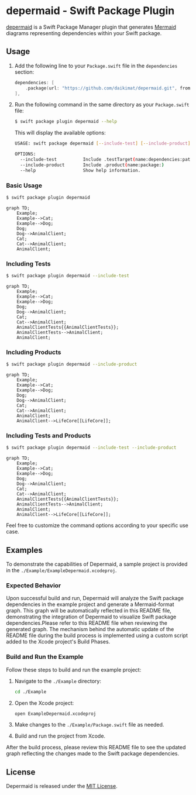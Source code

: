 # depermaid - Swift Package Plugin

[depermaid](https://example.com/depermaid) is a Swift Package Manager plugin that generates [Mermaid](https://mermaid-js.github.io/mermaid/) diagrams representing dependencies within your Swift package.

## Usage

1. Add the following line to your `Package.swift` file in the `dependencies` section:

    ```swift
    dependencies: [
        .package(url: "https://github.com/daikimat/depermaid.git", from: "1.0.0")
    ],
    ```

2. Run the following command in the same directory as your `Package.swift` file:

    ```bash
    $ swift package plugin depermaid --help
    ```
    This will display the available options:

    ```bash
    USAGE: swift package depermaid [--include-test] [--include-product]

    OPTIONS:
      --include-test          Include .testTarget(name:dependencies:path:exclude:sources:)
      --include-product       Include .product(name:package:)
      --help                  Show help information.
    ```

### Basic Usage
```bash
$ swift package plugin depermaid
```
```mermaid
graph TD;
    Example;
    Example-->Cat;
    Example-->Dog;
    Dog;
    Dog-->AnimalClient;
    Cat;
    Cat-->AnimalClient;
    AnimalClient;
```

### Including Tests
```bash
$ swift package plugin depermaid --include-test
```
```mermaid
graph TD;
    Example;
    Example-->Cat;
    Example-->Dog;
    Dog;
    Dog-->AnimalClient;
    Cat;
    Cat-->AnimalClient;
    AnimalClientTests{{AnimalClientTests}};
    AnimalClientTests-->AnimalClient;
    AnimalClient;
```

### Including Products
```bash
$ swift package plugin depermaid --include-product
```
```mermaid
graph TD;
    Example;
    Example-->Cat;
    Example-->Dog;
    Dog;
    Dog-->AnimalClient;
    Cat;
    Cat-->AnimalClient;
    AnimalClient;
    AnimalClient-->LifeCore[[LifeCore]];
```

### Including Tests and Products
```bash
$ swift package plugin depermaid --include-test --include-product
```
```mermaid
graph TD;
    Example;
    Example-->Cat;
    Example-->Dog;
    Dog;
    Dog-->AnimalClient;
    Cat;
    Cat-->AnimalClient;
    AnimalClientTests{{AnimalClientTests}};
    AnimalClientTests-->AnimalClient;
    AnimalClient;
    AnimalClient-->LifeCore[[LifeCore]];
```

Feel free to customize the command options according to your specific use case.

## Examples

To demonstrate the capabilities of Depermaid, a sample project is provided in the `./Example/ExampleDepermaid.xcodeproj`.

### Expected Behavior

Upon successful build and run, Depermaid will analyze the Swift package dependencies in the example project and generate a Mermaid-format graph. This graph will be automatically reflected in this README file, demonstrating the integration of Depermaid to visualize Swift package dependencies.Please refer to this README file when reviewing the generated graph.
The mechanism behind the automatic update of the README file during the build process is implemented using a custom script added to the Xcode project's Build Phases. 

### Build and Run the Example

Follow these steps to build and run the example project:

1. Navigate to the `./Example` directory:

   ```bash
   cd ./Example
   ```

2. Open the Xcode project:

   ```bash
   open ExampleDepermaid.xcodeproj
   ```

3. Make changes to the `./Example/Package.swift` file as needed.

4. Build and run the project from Xcode.

After the build process, please review this README file to see the updated graph reflecting the changes made to the Swift package dependencies.

## License

Depermaid is released under the [MIT License](LICENSE).